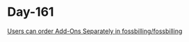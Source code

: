 # Day-161 

[Users can order Add-Ons Separately in fossbilling/fossbilling](https://huntr.dev/bounties/0a7ee1fb-e693-4259-abf8-a2c3218c1647/)

